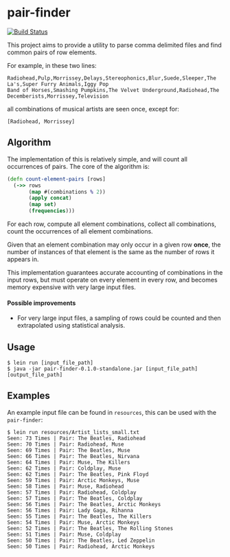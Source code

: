 # pair-finder
[![Build Status](https://travis-ci.com/agr1277/pair-finder.svg?branch=main)](https://travis-ci.com/agr1277/pair-finder)

This project aims to provide a utility to parse comma delimited files and find
common pairs of row elements.

For example, in these two lines:
```text
Radiohead,Pulp,Morrissey,Delays,Stereophonics,Blur,Suede,Sleeper,The La's,Super Furry Animals,Iggy Pop
Band of Horses,Smashing Pumpkins,The Velvet Underground,Radiohead,The Decemberists,Morrissey,Television
```
all combinations of musical artists are seen once, except for:
```text
[Radiohead, Morrissey]
```

## Algorithm

The implementation of this is relatively simple, and will count all 
occurrences of pairs. The core of the algorithm is: 
```clojure
(defn count-element-pairs [rows]
  (->> rows
       (map #(combinations % 2))
       (apply concat)
       (map set)
       (frequencies)))
```

For each row, compute all element combinations, collect all combinations, 
count the occurrences of all element combinations.

Given that an element combination may only occur in a given row **once**, 
the number of instances of that element is the same as the number of rows it 
appears in.

This implementation guarantees accurate accounting of combinations in the 
input rows, but must operate on every element in every row, and becomes 
memory expensive with very large input files.

#### Possible improvements

* For very large input files, a sampling of rows could be counted and then 
  extrapolated using statistical analysis.

## Usage

```shell
$ lein run [input_file_path]
$ java -jar pair-finder-0.1.0-standalone.jar [input_file_path] [output_file_path]
```

## Examples

An example input file can be found in `resources`, this can be used with the 
`pair-finder`:
```shell
$ lein run resources/Artist_lists_small.txt 
Seen: 73 Times | Pair: The Beatles, Radiohead
Seen: 70 Times | Pair: Radiohead, Muse
Seen: 69 Times | Pair: The Beatles, Muse
Seen: 66 Times | Pair: The Beatles, Nirvana
Seen: 64 Times | Pair: Muse, The Killers
Seen: 62 Times | Pair: Coldplay, Muse
Seen: 62 Times | Pair: The Beatles, Pink Floyd
Seen: 59 Times | Pair: Arctic Monkeys, Muse
Seen: 58 Times | Pair: Muse, Radiohead
Seen: 57 Times | Pair: Radiohead, Coldplay
Seen: 57 Times | Pair: The Beatles, Coldplay
Seen: 56 Times | Pair: The Beatles, Arctic Monkeys
Seen: 56 Times | Pair: Lady Gaga, Rihanna
Seen: 55 Times | Pair: The Beatles, The Killers
Seen: 54 Times | Pair: Muse, Arctic Monkeys
Seen: 52 Times | Pair: The Beatles, The Rolling Stones
Seen: 51 Times | Pair: Muse, Coldplay
Seen: 50 Times | Pair: The Beatles, Led Zeppelin
Seen: 50 Times | Pair: Radiohead, Arctic Monkeys
```
